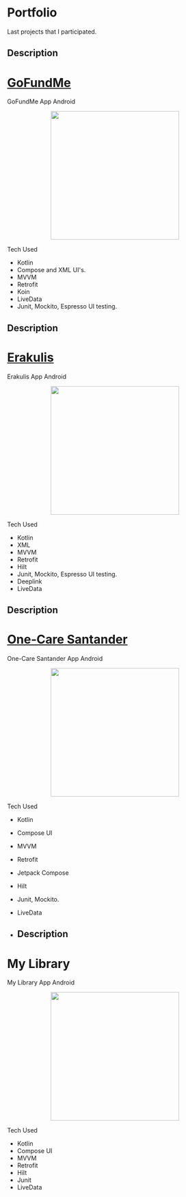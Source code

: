 # Portfolio
Last projects that I participated.

## Description
# [GoFundMe](https://play.google.com/store/apps/details?id=com.GoFundMe.GoFundMe&hl=en)
GoFundMe App Android

<p align="center">
<img src="https://github.com/ArthurBucar/wikipokemon/assets/16179019/b69ea15b-cfeb-4371-9a02-8897f6c3bc03", width="300"/>
</p>

Tech Used

- Kotlin
- Compose and XML UI's.
- MVVM
- Retrofit
- Koin
- LiveData
- Junit, Mockito, Espresso UI testing.


## Description
# [Erakulis](https://play.google.com/store/apps/details?id=com.erakulis)
Erakulis App Android

<p align="center">
<img src="https://github.com/ArthurBucar/wikipokemon/assets/16179019/590a5af1-2426-4e87-98d5-2b3054b2c0c8", width="300"/>
</p>

Tech Used

- Kotlin
- XML
- MVVM
- Retrofit
- Hilt
- Junit, Mockito, Espresso UI testing.
- Deeplink
- LiveData


## Description
# [One-Care Santander](https://play.google.com/store/apps/details?id=pt.santander.oneappparticulares&hl=pt_PT)
One-Care Santander App Android

<p align="center">
<img src="https://github.com/ArthurBucar/wikipokemon/assets/16179019/fa1b4cb3-b71a-4459-90c1-54655c06777c", width="300"/>
</p>

Tech Used

- Kotlin
- Compose UI
- MVVM
- Retrofit
- Jetpack Compose
- Hilt
- Junit, Mockito.
- LiveData

- ## Description
# My Library
My Library App Android

<p align="center">
<img src="https://github.com/ArthurBucar/wikipokemon/assets/16179019/63649917-e167-4c16-9f4b-ce8a05af947a", width="300"/>
</p>

Tech Used

- Kotlin
- Compose UI
- MVVM
- Retrofit
- Hilt
- Junit
- LiveData
